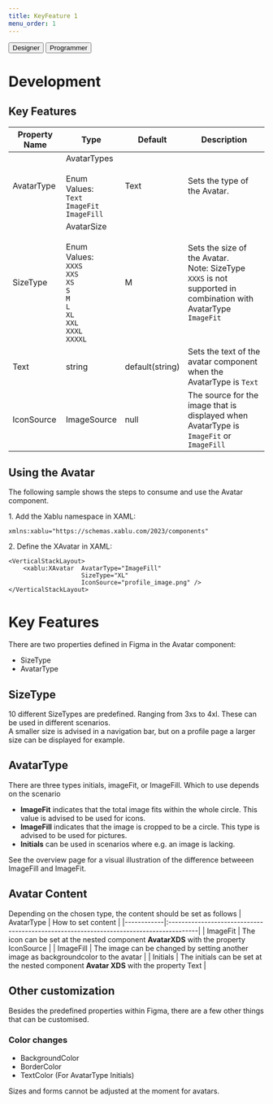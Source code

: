 ```yaml
---
title: KeyFeature 1
menu_order: 1
---
```

<div class="tabs">
  <button class="tab-button" onclick="openTab(event, 'tab1')">Designer</button>
  <button class="tab-button" onclick="openTab(event, 'tab2')">Programmer</button>
</div>

<div id="tab1" class="tab-content">

<h1 id="development">Development</h2>
<h2 id="key-features">Key Features</h2>
<table>
<thead>
<tr>
<th>Property Name</th>
<th>Type</th>
<th>Default</th>
<th>Description</th>
</tr>
</thead>
<tbody>
<tr>
<td>AvatarType</td>
<td>AvatarTypes<br><br>Enum Values:<br><code>Text</code><br><code>ImageFit</code><br><code>ImageFill</code></td>
<td>Text</td>
<td>Sets the type of the Avatar.</td>
</tr>
<tr>
<td>SizeType</td>
<td>AvatarSize<br><br>Enum Values:<br><code>XXXS</code><br><code>XXS</code><br><code>XS</code><br><code>S</code><br><code>M</code><br><code>L</code><br><code>XL</code><br><code>XXL</code><br><code>XXXL</code><br><code>XXXXL</code></td>
<td>M</td>
<td>Sets the size of the Avatar.<br> Note: SizeType <code>XXXS</code> is not supported in combination with AvatarType <code>ImageFit</code></td>
</tr>
<tr>
<td>Text</td>
<td>string</td>
<td>default(string)</td>
<td>Sets the text of the avatar component when the AvatarType is <code>Text</code></td>
</tr>
<tr>
<td>IconSource</td>
<td>ImageSource</td>
<td>null</td>
<td>The source for the image that is displayed when AvatarType is <code>ImageFit</code> or <code>ImageFill</code></td>
</tr>
</tbody>
</table>
<h2 id="using-the-avatar">Using the Avatar</h2>
<p>The following sample shows the steps to consume and use the Avatar component.</p>
<p>1. Add the Xablu namespace in XAML:</p>
<pre><code class="lang-xml"><span class="hljs-symbol">xmlns:</span>xablu=<span class="hljs-string">"https://schemas.xablu.com/2023/components"</span>
</code></pre>
<p>2. Define the XAvatar in XAML:</p>
<pre><code class="lang-xml"><span class="hljs-tag">&lt;<span class="hljs-name">VerticalStackLayout</span>&gt;</span>
    <span class="hljs-tag">&lt;<span class="hljs-name">xablu:XAvatar</span>  <span class="hljs-attr">AvatarType</span>=<span class="hljs-string">"ImageFill"</span>
                    <span class="hljs-attr">SizeType</span>=<span class="hljs-string">"XL"</span>
                    <span class="hljs-attr">IconSource</span>=<span class="hljs-string">"profile_image.png"</span> /&gt;</span>
<span class="hljs-tag">&lt;/<span class="hljs-name">VerticalStackLayout</span>&gt;</span>
</code></pre>

</div>

<div id="tab2" class="tab-content">
  <h1 id="key-features">Key Features</h1>
<p>There are two properties defined in Figma in the Avatar component:</p>
<ul>
<li>SizeType</li>
<li>AvatarType</li>
</ul>
<h2 id="sizetype">SizeType</h2>
<p>10 different SizeTypes are predefined. Ranging from 3xs to 4xl. These can be used in different scenarios. <br> A smaller size is advised in a navigation bar, but on a profile page a larger size can be displayed for example. </br></p>
<h2 id="avatartype">AvatarType</h2>
<p>There are three types initials, imageFit, or ImageFill. Which to use depends on the scenario</p>
<ul>
<li><strong>ImageFit</strong> indicates that the total image fits within the whole circle. This value is advised to be used for icons. </li>
<li><strong>ImageFill</strong> indicates that the image is cropped to be a circle. This type is advised to be used for pictures. </li>
<li><strong>Initials</strong> can be used in scenarios where e.g. an image is lacking. </li>
</ul>
<p>See the overview page for a visual illustration of the difference betweeen ImageFill and ImageFit.</p>
<h2 id="avatar-content">Avatar Content</h2>
<p>Depending on the chosen type, the content should be set as follows
| AvatarType | How to set content                                                                     |
|------------|:---------------------------------------------------------------------------------------|
| ImageFit   | The icon can be set at the nested component <strong>AvatarXDS</strong> with the property IconSource |
| ImageFill  | The image can be changed by setting another image as backgroundcolor to the avatar     |
| Initials   | The initials can be set at the nested component <strong>Avatar XDS</strong> with the property Text  |</p>
<h2 id="other-customization">Other customization</h2>
<p>Besides the predefined properties within Figma, there are a few other things that can be customised. </p>
<h3 id="color-changes">Color changes</h3>
<ul>
<li>BackgroundColor</li>
<li>BorderColor</li>
<li>TextColor (For AvatarType Initials)</li>
</ul>
<p>Sizes and forms cannot be adjusted at the moment for avatars. </p>

</div>
